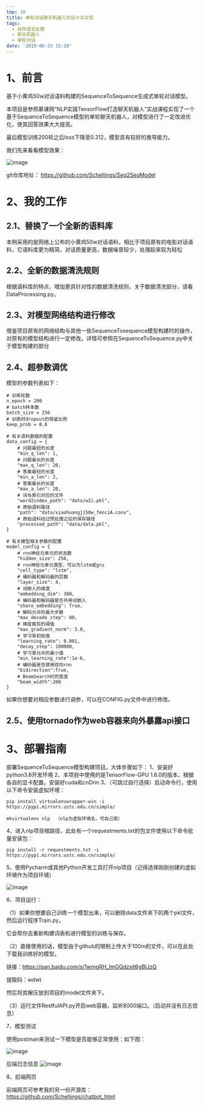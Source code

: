 ```yaml
---
top: 10
title: 单轮对话聊天机器人的设计与实现
tags:
  - 自然语言处理
  - 聊天机器人
  - 单轮对话
date: '2019-06-23 15:10'
---
```

# 1、前言
基于小黄鸡50w对话语料构建的SequenceToSequence生成式单轮对话模型。

本项目是参照慕课网“NLP实践TensorFlow打造聊天机器人”实战课程实现了一个基于SequenceToSequence模型的单轮聊天机器人，对模型进行了一定改进优化，使其回答效果大大提高。

最后模型训练200轮之后loss下降至0.312，模型具有较好的推导能力。

我们先来看看模型效果：

![image](https://chatbot.xielin.top/img/test.png)

git仓库地址： https://github.com/Schellings/Seq2SeqModel

# 2、我的工作
## 2.1、替换了一个全新的语料库
本例采用的是网络上公布的小黄鸡50w对话语料，相比于项目原有的电影对话语料，它语料库更为精简，对话质量更高，数据噪音较少，处理起来较为轻松
## 2.2、全新的数据清洗规则
根据语料库的特点，增加更具针对性的数据清洗规则，关于数据清洗部分，请看DataProcessing.py。
## 2.3、对模型网络结构进行修改
借鉴项目原有的网络结构与其他一些SequenceTosequence模型构建时的操作，对原有的模型结构进行一定修改。详情可参照在SequenceToSequence.py中关于模型构建的部分
## 2.4、超参数调优
模型的参数列表如下：

```
# 训练轮数
n_epoch = 200
# batch样本数
batch_size = 256
# 训练时dropout的保留比例
keep_prob = 0.8

# 有关语料数据的配置
data_config = {
    # 问题最短的长度
    "min_q_len": 1,
    # 问题最长的长度
    "max_q_len": 20,
    # 答案最短的长度
    "min_a_len": 2,
    # 答案最长的长度
    "max_a_len": 20,
    # 词与索引对应的文件
    "word2index_path": "data/w2i.pkl",
    # 原始语料路径
    "path": "data/xiaohuangji50w_fenciA.conv",
    # 原始语料经过预处理之后的保存路径
    "processed_path": "data/data.pkl",
}

# 有关模型相关参数的配置
model_config = {
    # rnn神经元单元的状态数
    "hidden_size": 256,
    # rnn神经元单元类型，可以为lstm或gru
    "cell_type": "lstm",
    # 编码器和解码器的层数
    "layer_size": 4,
    # 词嵌入的维度
    "embedding_dim": 300,
    # 编码器和解码器是否共用词嵌入
    "share_embedding": True,
    # 解码允许的最大步数
    "max_decode_step": 80,
    # 梯度裁剪的阈值
    "max_gradient_norm": 3.0,
    # 学习率初始值
    "learning_rate": 0.001,
    "decay_step": 100000,
    # 学习率允许的最小值
    "min_learning_rate":1e-6,
    # 编码器是否使用双向rnn
    "bidirection":True,
    # BeamSearch时的宽度
    "beam_width":200
}
```
如果你想要对相应参数进行调参，可以在CONFIG.py文件中进行修改。
## 2.5、使用tornado作为web容器来向外暴露api接口

# 3、部署指南

部署SequenceToSequence模型构建项目。大体步骤如下：
1、安装好python3.6开发环境
2、本项目中使用的是TensorFlow-GPU 1.6.0的版本，根据各自的显卡配置，安装好cuda和cnDnn
3、（可跳过自行选择）启动命令行，使用以下命令安装虚拟环境：

```
pip install virtualenvwrapper-win -i https://pypi.mirrors.ustc.edu.cn/simple/ 
```

```
mkvirtualenv nlp  （nlp为虚拟环境名，可自己取）
```

4、进入nlp项目根路径，此处有一个requestments.txt的包文件使用以下命令批量安装包：

```
pip install -r requestments.txt -i https://pypi.mirrors.ustc.edu.cn/simple/ 
```
5、使用Pycharm或其他Python开发工具打开nlp项目（记得选择刚刚创建的虚拟环境作为项目环境）

![image](https://chatbot.xielin.top/test.jpg)

6、项目运行：

（1）如果你想要自己训练一个模型出来，可以删除data文件夹下的两个pkl文件，然后运行程序Train.py。

它会帮你去重新构建词表和进行模型的训练与保存。

（2）直接使用的话，模型由于github的限制上传大于100m的文件，可以在此处下载我训练好的模型。

链接：https://pan.baidu.com/s/1wmgRH_lmGQdzsit6gBlJzQ 

提取码：wdwt 

然后将其解压放到项目的model文件夹下。

（3）运行文件RestfulAPI.py开启web容器，监听8000端口。（启动并没有日志信息）

7、模型测试

使用postman来测试一下模型是否能够正常使用：如下图：

![image](https://chatbot.xielin.top/test01.jpg)

后端日志信息
![image](https://chatbot.xielin.top/test02.jpg)

8、前端网页

前端网页可参考我的另一份开源库：https://github.com/Schellings/chatbot_html

